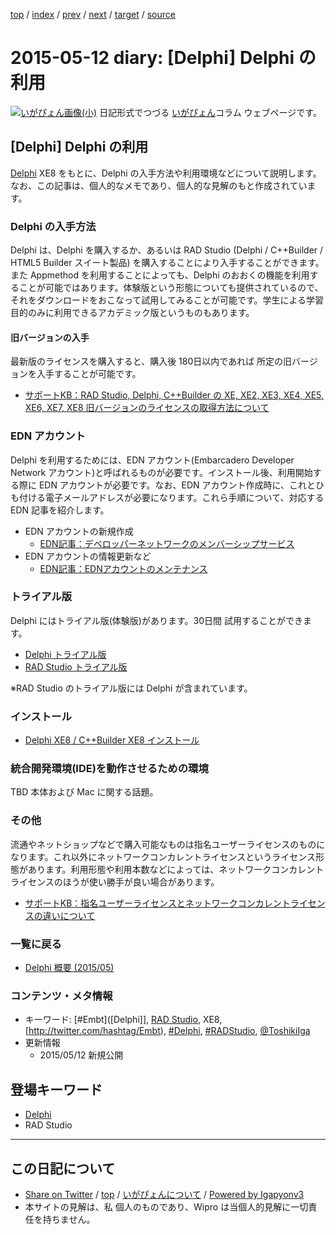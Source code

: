 [top](../index.html) 
 / [index](index.html) 
 / [prev](ig150511.html) 
 / [next](ig150513.html) 
 / [target](https://igapyon.github.io/diary/2015/ig150512.html) 
 / [source](https://github.com/igapyon/diary/blob/master/2015/ig150512.src.md) 

2015-05-12 diary: [Delphi] Delphi の利用
=====================================================================================================
[![いがぴょん画像(小)](https://igapyon.github.io/diary/images/iga200306s.jpg "いがぴょん")](https://igapyon.github.io/diary/memo/memoigapyon.html) 日記形式でつづる [いがぴょん](https://igapyon.github.io/diary/memo/memoigapyon.html)コラム ウェブページです。

## [Delphi] Delphi の利用

[Delphi](../keyword/delphi.html) XE8 をもとに、Delphi の入手方法や利用環境などについて説明します。
なお、この記事は、個人的なメモであり、個人的な見解のもと作成されています。


### Delphi の入手方法

Delphi は、Delphi を購入するか、あるいは RAD Studio (Delphi / C++Builder / HTML5 Builder スイート製品) を購入することにより入手することができます。また Appmethod を利用することによっても、Delphi のおおくの機能を利用することが可能ではあります。体験版という形態についても提供されているので、それをダウンロードをおこなって試用してみることが可能です。学生による学習目的のみに利用できるアカデミック版というものもあります。


#### 旧バージョンの入手

最新版のライセンスを購入すると、購入後 180日以内であれば 所定の旧バージョンを入手することが可能です。

* [サポートKB：RAD Studio, Delphi, C++Builder の XE, XE2, XE3, XE4, XE5, XE6, XE7, XE8 旧バージョンのライセンスの取得方法について](http://support.embarcadero.com/jp/article/40874)



### EDN アカウント

Delphi を利用するためには、EDN アカウント(Embarcadero Developer Network アカウント)と呼ばれるものが必要です。インストール後、利用開始する際に EDN アカウントが必要です。なお、EDN アカウント作成時に、これとひも付ける電子メールアドレスが必要になります。これら手順について、対応する EDN 記事を紹介します。

* EDN アカウントの新規作成
  * [EDN記事：デベロッパーネットワークのメンバーシップサービス](http://edn.embarcadero.com/jp/article/33532)
* EDN アカウントの情報更新など
  * [EDN記事：EDNアカウントのメンテナンス](http://edn.embarcadero.com/jp/article/40006)



### トライアル版

Delphi にはトライアル版(体験版)があります。30日間 試用することができます。

* [Delphi トライアル版](http://www.embarcadero.com/jp/products/delphi/downloads?redirect=downloads)
* [RAD Studio トライアル版](http://www.embarcadero.com/jp/products/rad-studio/downloads?redirect=downloads)

※RAD Studio のトライアル版には Delphi が含まれています。


### インストール


* [Delphi XE8 / C++Builder XE8 インストール](https://igapyon.github.io/diary/2015/ig150418.html)



### 統合開発環境(IDE)を動作させるための環境

TBD 本体および Mac に関する話題。


### その他

流通やネットショップなどで購入可能なものは指名ユーザーライセンスのものになります。これ以外にネットワークコンカレントライセンスというライセンス形態があります。利用形態や利用本数などによっては、ネットワークコンカレントライセンスのほうが使い勝手が良い場合があります。

* [サポートKB：指名ユーザーライセンスとネットワークコンカレントライセンスの違いについて](http://support.embarcadero.com/jp/article/38752)



### 一覧に戻る


* [Delphi 概要 (2015/05)](https://igapyon.github.io/diary/2015/ig150511.html)



### コンテンツ・メタ情報


* キーワード: [#Embt]([Delphi]], [RAD Studio](https://www.embarcadero.com/jp/products/rad-studio), XE8, [http://twitter.com/hashtag/Embt), [#Delphi](http://twitter.com/hashtag/Delphi), [#RADStudio](http://twitter.com/hashtag/RADStudio), [@ToshikiIga](http://twitter.com/ToshikiIga)
* 更新情報
  * 2015/05/12 新規公開

## 登場キーワード

* [Delphi](../keyword/delphi.html)
* RAD Studio

----------------------------------------------------------------------------------------------------

## この日記について

* [Share on Twitter](https://twitter.com/intent/tweet?hashtags=igapyon%2Cdiary%2C%E3%81%84%E3%81%8C%E3%81%B4%E3%82%87%E3%82%93%2CDelphi%2CRAD+Studio&text=%5BDelphi%5D+Delphi+%E3%81%AE%E5%88%A9%E7%94%A8&url=https%3A%2F%2Figapyon.github.io%2Fdiary%2F2015%2Fig150512.html) / [top](../index.html) / [いがぴょんについて](https://igapyon.github.io/diary/memo/memoigapyon.html) / [Powered by Igapyonv3](https://github.com/igapyon/igapyonv3)
* 本サイトの見解は、私 個人のものであり、Wipro は当個人的見解に一切責任を持ちません。 
